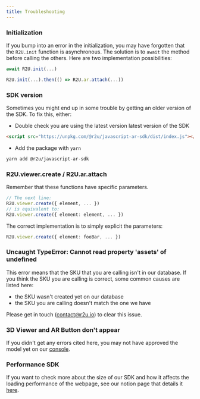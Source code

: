 ```yaml
---
title: Troubleshooting
---
```


### Initialization

If you bump into an error in the initialization, you may have forgotten that the `R2U.init` function is asynchronous. The solution is to `await` the method before calling the others. Here are two implementation possibilities:

```typescript
await R2U.init(...)
```

```typescript
R2U.init(...).then(() => R2U.ar.attach(...))
```

### SDK version

Sometimes you might end up in some trouble by getting an older version of the SDK. To fix this, either:

- Double check you are using the latest version latest version of the SDK

```html
<script src="https://unpkg.com/@r2u/javascript-ar-sdk/dist/index.js"></script>
```

- Add the package with `yarn`

```bash
yarn add @r2u/javascript-ar-sdk
```

### R2U.viewer.create / R2U.ar.attach

Remember that these functions have specific parameters.

```typescript
// The next line:
R2U.viewer.create({ element, ... })
// is equivalent to:
R2U.viewer.create({ element: element, ... })
```

The correct implementation is to simply explicit the parameters:

```typescript
R2U.viewer.create({ element: fooBar, ... })
```

### Uncaught TypeError: Cannot read property 'assets' of undefined

This error means that the SKU that you are calling isn't in our database. If you think the SKU you are calling is correct, some common causes are listed here:

- the SKU wasn't created yet on our database
- the SKU you are calling doesn't match the one we have

Please get in touch (contact@r2u.io) to clear this issue.

### 3D Viewer and AR Button don't appear

If you didn't get any errors cited here, you may not have approved the model yet on our [console](https://console.r2u.io/).

### Performance SDK

If you want to check more about the size of our SDK and how it affects the loading performance of the webpage, see our notion page that details it [here](https://r2u.notion.site/Performance-SDK-af7a42626ba14c1bb264633f8932a222).
